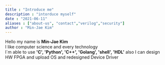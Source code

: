 ```yaml
---
title : "Introduce me"
description : "intorduce myself"
date : "2021-06-11"
aliases : ["about-us", "contact","verilog","security"]
author : "Min-Jae Kim"
---
```


Hello my name is **Min-Jae Kim**   
I like computer science and every technology   
I`m able to use **'C', 'Python', 'C++', 'Golang', 'shell', 'HDL'** also I can design HW FPGA and upload OS and redesigned Device Driver